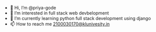 - 👋 Hi, I’m @priya-gode
- 👀 I’m interested in full stack web devbelopment
- 🌱 I’m currently learning python full stack development using django
- 📫 How to reach me 2100030170@klunivesity.in


